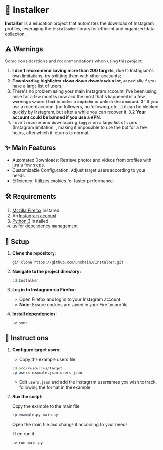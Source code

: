 # 📸 Instalker

**Instalker** is a education project that automates the download of Instagram profiles, leveraging
the `instaloader` library for efficient and organized data collection.

## ⚠️ Warnings

Some considerations and recommendations when using this project.

1. **I don't recommend having more than 200 targets**, due to Instagram's own limitations, try splitting them with other accounts;
2. **Downloading highlights slows down downloads a lot**, especially if you have a large list of users;
3. There's no problem using your main Instagram account, I've been using mine for a few months now and the most that's happened is a few warnings where I had to solve a captcha to unlock the account.
    3.1 If you use a recent account (no followers, no following, etc...) it can be blocked quickly by Instagram, but after a while you can recover it.
    3.2 **Your account could be banned if you use a VPN**.
4. I don't recommend downloading `tagged` on a large list of users (Instagram limitation) , making it impossible to use the bot for a few hours, after which it returns to normal.

## ✨ Main Features

* Automated Downloads: Retrieve photos and videos from profiles with just a few steps.
* Customizable Configuration: Adjust target users according to your needs.
* Efficiency: Utilizes cookies for faster performance.

## 🛠️ Requirements

1. [Mozilla Firefox](https://www.mozilla.org/en-US/firefox/download/thanks/) installed
2. An [Instagram account](https://www.instagram.com/)
3. [Python 3](https://www.python.org/downloads/) installed
4. [uv](https://docs.astral.sh/uv/#installation) for dependency management

## 🚀 Setup

1. **Clone the repository:**

    ```bash
    git clone https://github.com/unchain0/Instalker.git
    ```

2. **Navigate to the project directory:**

    ```bash
    cd Instalker
    ```

3. **Log in to Instagram via Firefox:**
    * Open Firefox and log in to your Instagram account.
    * **Note**: Ensure cookies are saved in your Firefox profile.

4. **Install dependencies:**

    ```bash
    uv sync
    ```

## 📝 Instructions

1. **Configure target users:**
    * Copy the example users file:

    ```bash
    cd src/resources/target
    cp users-example.json users.json
    ```

    * Edit `users.json` and add the Instagram usernames you wish to track,
    following the format in the example.

2. **Run the script:**

    Copy the example to the main file

    ```bash
    cp example.py main.py
    ```

    Open the main file and change it according to your needs

    Then run it

    ```bash
    uv run main.py
    ```
